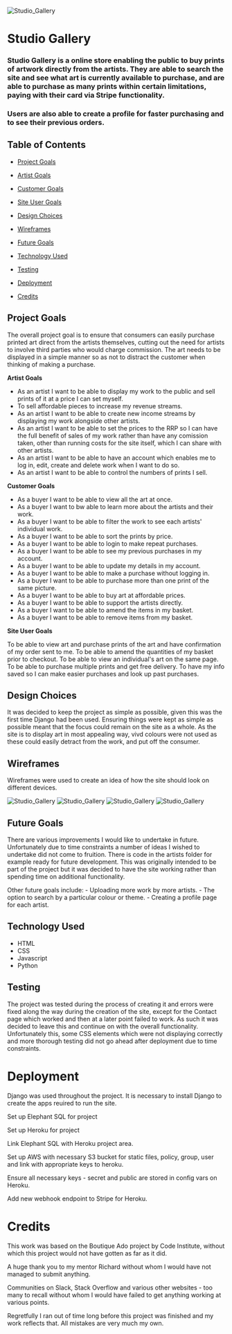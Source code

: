 ![Studio_Gallery](media/wireframes/studio-gallery_responsive.png)


# Studio Gallery

### Studio Gallery is a online store enabling the public to buy prints of artwork directly from the artists. They are able to search the site and see what art is currently available to purchase, and are able to purchase as many prints within certain limitations, paying with their card via Stripe functionality.

### Users are also able to create a profile for faster purchasing and to see their previous orders.

## Table of Contents

- [Project Goals](#project-goals)
- [Artist Goals](#artist-goals)
- [Customer Goals](#customer-goals)
- [Site User Goals](#site-user-goals)
- [Design Choices](#design-choices)
- [Wireframes](#wireframes)
- [Future Goals](#future-goals)

- [Technology Used](#technology-used)

- [Testing](#testing)

- [Deployment](#deployment)

- [Credits](#credits)

## Project Goals

The overall project goal is to ensure that consumers can easily purchase printed art direct from the artists themselves, cutting out the need for artists to involve third parties who would charge commission. The art needs to be displayed in a simple manner so as not to distract the customer when thinking of making a purchase.

**Artist Goals**

* As an artist I want to be able to display my work to the public and sell prints of it at a price I can set myself.
* To sell affordable pieces to increase my revenue streams.
* As an artist I want to be able to create new income streams by displaying my work alongside other artists.
* As an artist I want to be able to set the prices to the RRP so I can have the full benefit of sales of my work rather than have any comission taken, other than running costs for the site itself, which I can share with other artists.
* As an artist I want to be able to have an account which enables me to log in, edit, create and delete work when I want to do so.
* As an artist I want to be able to control the numbers of prints I sell.

**Customer Goals**

* As a buyer I want to be able to view all the art at once.
* As a buyer I want to bw able to learn more about the artists and their work.
* As a buyer I want to be able to filter the work to see each artists' individual work.
* As a buyer I want to be able to sort the prints by price.
* As a buyer I want to be able to login to make repeat purchases.
* As a buyer I want to be able to see my previous purchases in my account.
* As a buyer I want to be able to update my details in my account.
* As a buyer I want to be able to make a purchase without logging in.
* As a buyer I want to be able to purchase more than one print of the same picture.
* As a buyer I want to be able to buy art at affordable prices.
* As a buyer I want to be able to support the artists directly.
* As a buyer I want to be able to amend the items in my basket.
* As a buyer I want to be able to remove items from my basket.

**Site User Goals**

To be able to view art and purchase prints of the art and have confirmation of my order sent to me.
To be able to amend the quantities of my basket prior to checkout.
To be able to view an individual's art on the same page.
To be able to purchase multiple prints and get free delivery.
To have my info saved so I can make easier purchases and look up past purchases.

## Design Choices

It was decided to keep the project as simple as possible, given this was the first time Django had been used. Ensuring things were kept as simple as possible meant that the focus could remain on the site as a whole. As the site is to display art in most appealing way, vivd colours were not used as these could easily detract from the work, and put off the consumer.

## Wireframes

Wireframes were used to create an idea of how the site should look on different devices.

![Studio_Gallery](media/wireframes/desktop_wireframe.png)
![Studio_Gallery](media/wireframes/product_desktop.png)
![Studio_Gallery](media/wireframes/tablet_wireframe.png)
![Studio_Gallery](media/wireframes/mobile_wireframe.png)

## Future Goals

There are various improvements I would like to undertake in future. Unfortunately due to time constraints a number of ideas I wished to undertake did not come to fruition. There is code in the artists folder for example ready for future development. This was originally intended to be part of the project but it was decided to have the site working rather than spending time on additional functionality.

Other future goals include:
      - Uploading more work by more artists.
      - The option to search by a particular colour or theme.
      - Creating a profile page for each artist. 

## Technology Used

* HTML
* CSS
* Javascript
* Python

## Testing

The project was tested during the process of creating it and errors were fixed along the way during the creation of the site, except for the Contact page which worked and then at a later point failed to work. As such it was decided to leave this and continue on with the overall functionality. Unfortunately this, some CSS elements which were not displaying correctly and more thorough testing did not go ahead after deployment due to time constraints.

# Deployment

Django was used throughout the project. It is necessary to install Django to create the apps reuired to run the site.

Set up Elephant SQL for project

Set up Heroku for project

Link Elephant SQL with Heroku project area. 

Set up AWS with necessary S3 bucket for static files, policy, group, user and link with appropriate keys to heroku.

Ensure all necessary keys - secret and public are stored in config vars on Heroku.

Add new webhook endpoint to Stripe for Heroku. 

# Credits

This work was based on the Boutique Ado project by Code Institute, without which this project would not have gotten as far as it did.

A huge thank you to my mentor Richard without whom I would have not managed to submit anything. 

Communities on Slack, Stack Overflow and various other websites - too many to recall without whom I would have failed to get anything working at various points.

Regretfully I ran out of time long before this project was finished and my work reflects that. All mistakes are very much my own.









